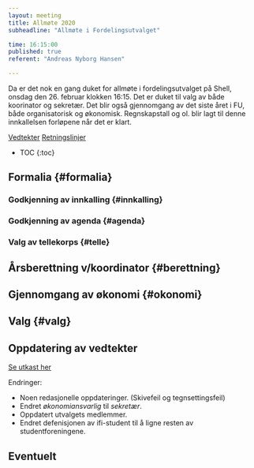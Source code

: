 ```yaml
---
layout: meeting
title: Allmøte 2020
subheadline: "Allmøte i Fordelingsutvalget"

time: 16:15:00
published: true
referent: "Andreas Nyborg Hansen"

---
```


Da er det nok en gang duket for allmøte i fordelingsutvalget på Shell, onsdag den 26. februar klokken 16:15. Det er duket til valg av både koorinator og sekretær. Det blir også gjennomgang av det siste året i FU, både organisatorisk og økonomisk. Regnskapstall og ol. blir lagt til denne innkallelsen forløpene når det er klart. 

[Vedtekter](https://fordelingsutvalget.org/vedtekter/)
[Retningslinjer](https://fordelingsutvalget.org/retningslinjer/)


* TOC
{:toc}

## Formalia {#formalia}
### Godkjenning av innkalling {#innkalling}
### Godkjenning av agenda {#agenda}
### Valg av tellekorps {#telle}
##  Årsberettning v/koordinator {#berettning}
##  Gjennomgang av økonomi {#okonomi}
##  Valg {#valg}
## Oppdatering av vedtekter

[Se utkast her](https://fordelingsutvalget.org/vedtekter-2020/)

Endringer:
- Noen redasjonelle oppdateringer. (Skivefeil og tegnsettingsfeil)
- Endret *økonomiansvarlig* til *sekretær*.
- Oppdatert utvalgets medlemmer.
- Endret defenisjonen av ifi-student til å ligne resten av studentforeningene.

## Eventuelt